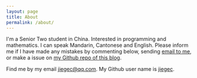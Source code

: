 ```yaml
---
layout: page
title: About
permalink: /about/
---
```


I'm a Senior Two student in China. Interested in programming and mathematics. I can speak Mandarin, Cantonese and English. Please inform me if I have made any mistakes by commenting below, sending [email to me](mailto:jiegec@qq.com), or make a issue on [my Github repo of this blog](https://github.com/jiegec/jiegec.github.io/issues).

Find me by my email jiegec@qq.com. My Github user name is [jiegec](https://github.com/jiegec).